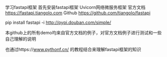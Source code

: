 学习fastapi框架
首先安装fastapi框架
Uvicorn网络微服务框架
官方文档
https://fastapi.tiangolo.com
Github
https://github.com/tiangolo/fastapi

pip install fastapi  -i http://pypi.douban.com/simple/

本github上的所有demo均来自官方文档的例子，对官方文档例子进行测试和一些自己理解的说明

也通过https://www.pythonf.cn/ 的教程结合来理解fastapi框架的知识


